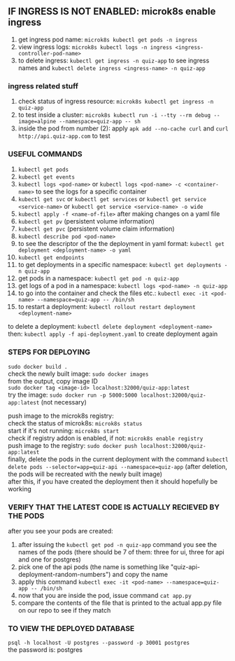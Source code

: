 ## IF INGRESS IS NOT ENABLED: microk8s enable ingress
1) get ingress pod name: `microk8s kubectl get pods -n ingress`
2) view ingress logs: `microk8s kubectl logs -n ingress <ingress-controller-pod-name>`  
3) to delete ingress: `kubectl get ingress -n quiz-app` to see ingress names and `kubectl delete ingress <ingress-name> -n quiz-app` 

### ingress related stuff
1) check status of ingress resource: `microk8s kubectl get ingress -n quiz-app`
2) to test inside a cluster: `microk8s kubectl run -i --tty --rm debug --image=alpine --namespace=quiz-app -- sh`
3) inside the pod from number (2): apply `apk add --no-cache curl` and `curl http://api.quiz-app.com` to test

### USEFUL COMMANDS
1) `kubectl get pods`
2) `kubectl get events`
3) `kubectl logs <pod-name>` or `kubectl logs <pod-name> -c <container-name>` to see the logs for a specific container
4) `kubectl get svc` or `kubectl get services` or `kubectl get service <service-name>` or `kubectl get service <service-name> -o wide`
5) `kubectl apply -f <name-of-file>` after making changes on a yaml file
6) `kubectl get pv` (persistent volume information)
7) `kubectl get pvc` (persistent volume claim information)
8) `kubectl describe pod <pod-name>`
9) to see the descriptor of the the deployment in yaml format: `kubectl get deployment <deployment-name> -o yaml`
10) `kubectl get endpoints`
11) to get deployments in a specific namespace: `kubectl get deployments -n quiz-app`
12) get pods in a namespace: `kubectl get pod -n quiz-app`
13) get logs of a pod in a namespace: `kubectl logs <pod-name> -n quiz-app`
14) to go into the container and check the files etc.: `kubectl exec -it <pod-name> --namespace=quiz-app -- /bin/sh`  
15) to restart a deployment: `kubectl rollout restart deployment <deployment-name>`

to delete a deployment: `kubectl delete deployment <deployment-name>`  
then: `kubectl apply -f api-deployment.yaml` to create deployment again

### STEPS FOR DEPLOYING
`sudo docker build .`  
check the newly built image: `sudo docker images`  
from the output, copy image ID  
`sudo docker tag <image-id> localhost:32000/quiz-app:latest`  
try the image: `sudo docker run -p 5000:5000 localhost:32000/quiz-app:latest` (not necessary)  

push image to the microk8s registry:  
check the status of microk8s: `microk8s status`  
start if it's not running: `microk8s start`  
check if registry addon is enabled, if not: `microk8s enable registry`  
push image to the registry: `sudo docker push localhost:32000/quiz-app:latest`       
finally, delete the pods in the current deployment with the command `kubectl delete pods --selector=app=quiz-api --namespace=quiz-app` (after deletion, the pods will be recreated with the newly built image)    
after this, if you have created the deployment then it should hopefully be working  

### VERIFY THAT THE LATEST CODE IS ACTUALLY RECIEVED BY THE PODS
after you see your pods are created:
1) after issuing the `kubectl get pod -n quiz-app` command you see the names of the pods (there should be 7 of them: three for ui, three for api and one for postgres)
2) pick one of the api pods (the name is something like "quiz-api-deployment-random-numbers") and copy the name
3) apply this command `kubectl exec -it <pod-name> --namespace=quiz-app -- /bin/sh`
4) now that you are inside the pod, issue command `cat app.py`
5) compare the contents of the file that is printed to the actual app.py file on our repo to see if they match

### TO VIEW THE DEPLOYED DATABASE
`psql -h localhost -U postgres --password -p 30001 postgres`  
the password is: postgres

